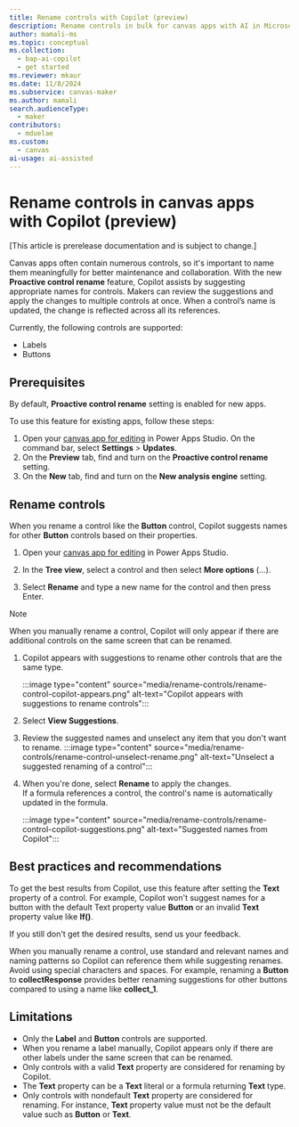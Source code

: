 ```yaml
---
title: Rename controls with Copilot (preview)
description: Rename controls in bulk for canvas apps with AI in Microsoft Power Apps.
author: mamali-ms
ms.topic: conceptual
ms.collection:
  - bap-ai-copilot
  - get started
ms.reviewer: mkaur
ms.date: 11/8/2024
ms.subservice: canvas-maker
ms.author: mamali
search.audienceType:
  - maker
contributors:
  - mduelae
ms.custom:
  - canvas
ai-usage: ai-assisted
---
```


# Rename controls in canvas apps with Copilot (preview)

[This article is prerelease documentation and is subject to change.]

Canvas apps often contain numerous controls, so it's important to name them meaningfully for better maintenance and collaboration. With the new **Proactive control rename** feature, Copilot assists by suggesting appropriate names for controls. Makers can review the suggestions and apply the changes to multiple controls at once. When a control’s name is updated, the change is reflected across all its references.

Currently, the following controls are supported:

- Labels
- Buttons

## Prerequisites

By default, **Proactive control rename** setting is enabled for new apps.

To use this feature for existing apps, follow these steps:

1. Open your [canvas app for editing](../edit-app.md) in Power Apps Studio. On the command bar, select **Settings** > **Updates**.
1. On the **Preview** tab, find and turn on the **Proactive control rename** setting.
1. On the **New** tab, find and turn on the **New analysis engine** setting.


## Rename controls

When you rename a control like the **Button** control, Copilot suggests names for other **Button** controls based on their properties.

1. Open your [canvas app for editing](../edit-app.md) in Power Apps Studio.

1. In the **Tree view**, select a control and then select **More options** (...).

1. Select **Rename** and type a new name for the control and then press Enter.

 > [!NOTE]
 > When you  manually rename a control, Copilot will only appear if there are additional controls on the same screen that can be renamed.

1. Copilot appears with suggestions to rename other controls that are the same type. 

    :::image type="content" source="media/rename-controls/rename-control-copilot-appears.png" alt-text="Copilot appears with suggestions to rename controls":::

1. Select **View Suggestions**.

1. Review the suggested names and unselect any item that you don't want to rename.
:::image type="content" source="media/rename-controls/rename-control-unselect-rename.png" alt-text="Unselect a suggested renaming of a control":::

1. When you're done, select **Rename** to apply the changes. <br>If a formula references a control, the control's name is automatically updated in the formula.

    :::image type="content" source="media/rename-controls/rename-control-copilot-suggestions.png" alt-text="Suggested names from Copilot":::


## Best practices and recommendations

To get the best results from Copilot, use this feature after setting the **Text** property of a control. For example, Copilot won't suggest names for a button with the default Text property value **Button** or an invalid **Text** property value like **If()**.

If you still don't get the desired results, send us your feedback.

When you manually rename a control, use standard and relevant names and naming patterns so Copilot can reference them while suggesting renames. Avoid using special characters and spaces. For example, renaming a **Button** to **collectResponse** provides better renaming suggestions for other buttons compared to using a name like **collect_1**.

## Limitations

- Only the **Label** and **Button** controls are supported.
- When you rename a label manually, Copilot appears only if there are other labels under the same screen that can be renamed.
- Only controls with a valid **Text** property are considered for renaming by Copilot. 
- The **Text** property can be a **Text** literal or a formula returning **Text** type.
- Only controls with nondefault **Text** property are considered for renaming. For instance, **Text** property value must not be the default value such as **Button** or **Text**.
